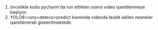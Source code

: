 1. öncelikle kodu pycharm'da run ettikten sonra video işaretlenmeye başlıyor.
2. YOLO8>runs>detecs>predict kısmında videoda tesbit edilen nesneler işaretlenerek gösterilmektedir.
